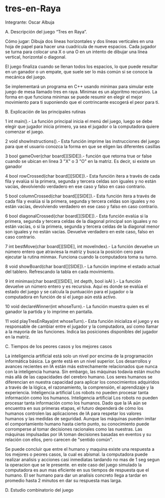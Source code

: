# tres-en-Raya
Integrante: Oscar Albuja

A.	Descripción del juego “Tres en Raya”.

Cómo jugar: Dibuja dos líneas horizontales y dos líneas verticales en una hoja de papel para hacer una cuadrícula de nueve espacios. Cada jugador se turna para colocar una X o una O en un intento de dibujar una línea vertical, horizontal o diagonal. 

El juego finaliza cuando se llenan todos los espacios, lo que puede resultar en un ganador o un empate, que suele ser lo más común si se conoce la mecánica del juego. 

Se implementará un programa en C++ usando minimax para simular este juego de mesa llamado tres en raya. Minimax es un algoritmo recursivo. La forma en que funciona minimax se puede resumir en elegir el mejor movimiento para ti suponiendo que el contrincante escogerá el peor para ti.

B.	Explicación de las principales rutinas
  
1	int main().-	La función principal inicia el menú del juego, luego se debe elegir que jugador inicia primero, ya sea el jugador o la computadora quiere comenzar el juego.

2	void showInstructions().-	Esta función imprime las instrucciones del juego para que el usuario conozca la forma en que se eligen las diferentes casillas

3	bool gameOver(char board[][SIDE]).-	función que retorna true or false cuando se ubican en linea 3 "X" o 3 "O" en la matriz. Es decir, si existe un ganador

4	bool rowCrossed(char board[][SIDE]).-	Esta función itera a través de cada fila y evalúa si la primera, segunda y tercera celdas son iguales y no están vacías, devolviendo verdadero en ese caso y falso en caso contrario.

5	bool columnCrossed(char board[][SIDE]).-	Esta función itera a través de cada fila y evalúa si la primera, segunda y tercera celdas son iguales y no están vacías, devolviendo verdadero en ese caso y falso en caso contrario.

6	bool diagonalCrossed(char board[][SIDE]).-	Esta función evalúa si la primera, segunda y tercera celdas de la diagonal principal son iguales y no están vacías, o si la primera, segunda y tercera celdas de la diagonal menor son iguales y no están vacías. Devuelve verdadero en este caso, falso en caso contrario.

7	int bestMove(char board[][SIDE], int moveIndex).-	La función devuelve un número entero que atraviesa la matriz y busca la posición cero para ejecutar la rutina minmax. Funciona cuando la computadora toma su turno.

8	void showBoard(char board[][SIDE]).-	La función imprime el estado actual del tablero. Refrescando la tabla en cada movimiento.

9	int minimax(char board[][SIDE], int depth, bool isAI ).-	La función devuelve un número entero y es recursiva. Aquí es donde se evalúa el estado del juego y se calcula la puntuación para el jugador o la computadora en función de si el juego aún está activo.

10	void declareWinner(int whoseTurn).-	La función muestra quien es el ganador la partida y lo imprime en pantalla.

11	void playTresEnRaya(int whoseTurn).-	Esta función inicializa el juego y es responsable de cambiar entre el jugador y la computadora, así como llamar a la mayoría de las funciones. Indica las posiciones disponibles del jugador en la matriz.

C. Tiempos de los peores casos y los mejores casos 

La inteligencia artificial está solo un nivel por encima de la programación informática básica. La gente está en un nivel superior. Los desarrollos y avances recientes en IA están más estrechamente relacionados que nunca con la inteligencia humana.
Sin embargo, las máquinas todavía están mucho más allá de las capacidades del cerebro humano. Los seres humanos se diferencian en nuestra capacidad para aplicar los conocimientos adquiridos a través de la lógica, el razonamiento, la comprensión, el aprendizaje y la experiencia.
Inteligencia artificial
Los robots no pueden procesar tanta información como los humanos. Inteligencia artificial
Los robots no pueden procesar tanta información como los humanos. Dado que la IA aún se encuentra en sus primeras etapas, el futuro dependerá de cómo los humanos controlen las aplicaciones de IA para respetar los valores humanos y las medidas de seguridad. Aunque las máquinas pueden imitar el comportamiento humano hasta cierto punto, su conocimiento puede corromperse al tomar decisiones racionales como las nuestras. Las máquinas impulsadas por IA toman decisiones basadas en eventos y su relación con ellos, pero carecen de "sentido común".

Se puede concluir que entre el humano y maquina existe una respuesta a los mejores o peores casos, la cual es abismal.
la computadora puede realizar analisis y acciones casi inmediatas tardando no mas de 1 seg segun la operacion que se le presente. en este caso del juego simulado la computadora es aun mas eficiente en sus tiempos de respuesta que el humano. El ser humano para dar un analisis concreto llega a tardar en promedio hasta 2 minutos en dar su respuesta mas larga. 

D. Estudio combinatorio del juego 


